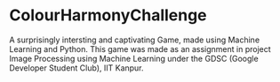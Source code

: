 # ColourHarmonyChallenge
A surprisingly intersting and captivating Game, made using Machine Learning and Python. This game was made as an assignment in project Image Processing using Machine Learning under the GDSC  (Google Developer Student Club), IIT Kanpur.
